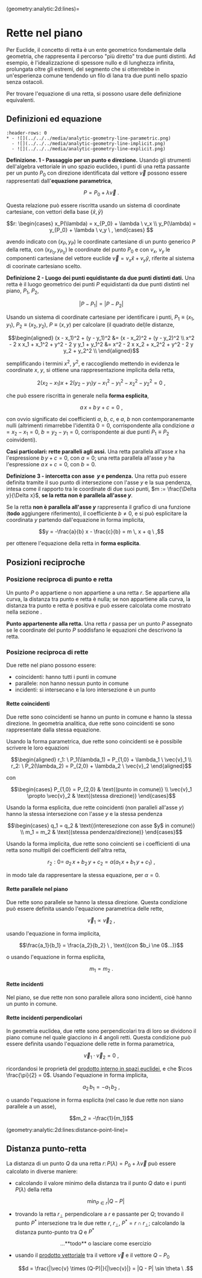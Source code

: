(geometry:analytic:2d:lines)=
# Rette nel piano

Per Euclide, il concetto di retta è un ente geometrico fondamentale della geometria, che rappresenta il percorso "più diretto" tra due punti distinti. Ad esempio, è l'idealizzazione di spessore nullo e di lunghezza infinita, prolungata oltre gli estremi, del segmento che si otterrebbe in un'esperienza comune tendendo un filo di lana tra due punti nello spazio senza ostacoli.

Per trovare l'equazione di una retta, si possono usare delle definizione equivalenti.

## Definizioni ed equazione

```{list-table}
:header-rows: 0
* - ![](../../../media/analytic-geometry-line-parametric.png)
  - ![](../../../media/analytic-geometry-line-implicit.png)
  - ![](../../../media/analytic-geometry-line-explicit.png)
```

**Definizione. 1 - Passaggio per un punto e direzione.** Usando gli strumenti dell'algebra vettoriale in uno spazio euclideo, i punti di una retta passante per un punto $P_0$ con direzione identificata dal vettore $\vec{v}$ possono essere rappresentati dall'**equazione parametrica**,

  $$P = P_0 + \lambda \overrightarrow{v} \ .$$

  Questa relazione può essere riscritta usando un sistema di coordinate cartesiane, con vettori della base $\{ \hat{x}, \hat{y}\}$

  $$r: \begin{cases}
    x_P(\lambda) = x_{P_0} + \lambda \ v_x \\
    y_P(\lambda) = y_{P_0} + \lambda \ v_y \ ,
   \end{cases}
  $$

  avendo indicato con $(x_P, y_P)$ le coordinate cartesiane di un punto generico $P$ della retta, con $(x_{P_0}, y_{P_0})$ le coordinate del punto $P_0$ e con $v_x$, $v_y$ le componenti cartesiane del vettore euclide $\vec{v} = v_x \hat{x} + v_y \hat{y}$, riferite al sistema di coorinate cartesiano scelto.

**Definizione 2 - Luogo dei punti equidistante da due punti distinti dati.** Una retta è il luogo geometrico dei punti $P$ equidistanti da due punti distinti nel piano, $P_1$, $P_2$,

$$|P - P_1| = |P-P_2|$$

Usando un sistema di coordinate cartesiane per identificare i punti, $P_1 \equiv (x_1, y_1)$, $P_2 \equiv (x_2, y_2)$, $P \equiv (x,y)$ per calcolare (il quadrato del)le distanze, 

$$\begin{aligned}
 (x - x_1)^2 + (y - y_1)^2 &=  (x - x_2)^2 + (y - y_2)^2 \\
 x^2 - 2 x x_1 + x_1^2 + y^2 - 2 y y_1 + y_1^2 &=  x^2 - 2 x x_2 + x_2^2 + y^2 - 2 y y_2 + y_2^2 \\
\end{aligned}$$

semplificando i termini $x^2$, $y^2$, e raccogliendo mettendo in evidenza le coordinate $x$, $y$, si ottiene una rappresentazione implicita della retta,

$$  2 ( x_2 - x_1 ) x + 2 ( y_2 - y_1 ) y - x_1^2 - y_1^2 - x_2^2 - y_2^2 = 0 \ ,$$

che può essere riscritta in generale nella **forma esplicita**,

$$a \, x + b \, y + c = 0 \ ,$$

con ovvio significato dei coefficienti $a$, $b$, $c$, e $a$, $b$ non contemporanemante nulli (altrimenti rimarrebbe l'identità $0 = 0$, corrispondente alla condizione $a = x_2 - x_1 = 0$, $b = y_2 - y_1 = 0$, corrispondente ai due punti $P_1 \equiv P_2$ coinvidenti).

**Casi particolari: rette paralleli agli assi.** Una retta parallela all'asse $x$ ha l'espressione $b \, y + c = 0$, con $a = 0$; una retta parallela all'asse $y$ ha l'espressione $a \, x + c = 0$, con $b=0$.

**Definizione 3 - intercetta con asse $\ y$ e pendenza.** Una retta può essere definita tramite il suo punto di intersezione  con l'asse $y$ e la sua pendenza, intesa come il rapporto tra le coordinate di due suoi punti, $m := \frac{\Delta y}{\Delta x}$, **se la retta non è parallela all'asse $y$**.

Se la retta **non è parallela all'asse $y$** rappresenta il grafico di una funzione (**todo** aggiungere riferimento), il coefficiente $b \ne 0$, e si può esplicitare la coordinata $y$ partendo dall'equazione in forma implicita,

$$y = -\frac{a}{b} x - \frac{c}{b} = m \, x + q \ ,$$

per ottenere l'equazione della retta in **forma esplicita**.


## Posizioni reciproche
### Posizione reciproca di punto e retta
Un punto $P$ o appartiene o non appartiene a una retta $r$. Se appartiene alla curva, la distanza tra punto e retta è nulla; se non appartiene alla curva, la distanza tra punto e retta è positiva e può essere calcolata come mostrato nella sezione [](geometry:analytic:2d:lines:distance-point-line).

**Punto appartenente alla retta.** Una retta $r$ passa per un punto $P$ assegnato se le coordinate del punto $P$ soddisfano le equazioni che descrivono la retta.


### Posizione reciproca di rette

Due rette nel piano possono essere:
- coincidenti: hanno tutti i punti in comune
- parallele: non hanno nessun punto in comune
- incidenti: si intersecano e la loro intersezione è un punto

#### Rette coincidenti
Due rette sono coincidenti se hanno un punto in comune e hanno la stessa direzione. In geometria analitica, due rette sono coincidenti se sono rappresentate dalla stessa equazione.

Usando la forma parametrica, due rette sono coincidenti se è possibile scrivere le loro equazioni

$$\begin{aligned}
  r_1: \ P_1(\lambda_1) = P_{1,0} + \lambda_1 \ \vec{v}_1 \\
  r_2: \ P_2(\lambda_2) = P_{2,0} + \lambda_2 \ \vec{v}_2
\end{aligned}$$

con

$$\begin{cases}
   P_{1,0} = P_{2,0} & \text{(punto in comune)} \\
   \vec{v}_1 \propto \vec{v}_2 & \text{(stessa direzione)}
\end{cases}$$ 

Usando la forma esplicita, due rette coincidenti (non paralleli all'asse $y$) hanno la stessa intersezione con l'asse $y$ e la stessa pendenza

$$\begin{cases}
  q_1 = q_2 & \text{(interesezione con asse $y$ in comune)} \\
  m_1 = m_2 & \text{(stessa pendenza/direzione)}
\end{cases}$$

Usando la forma implicita, due rette sono coincienti se i coefficienti di una retta sono multipli dei coefficienti dell'altra retta,

$$r_2: 0 = \ a_2 \, x + b_2 \, y + c_2 = \alpha (a_1 \, x + b_1 \, y + c_1) \ , $$

in modo tale da rappresentare la stessa equazione, per $\alpha = 0$.

#### Rette parallele nel piano
Due rette sono parallele se hanno la stessa direzione. Questa condizione può essere definita usando l'equazione parametrica delle rette,

$$\vec{v}_1 \propto \vec{v}_2 \ ,$$

usando l'equazione in forma implicita,

$$\frac{a_1}{b_1} = \frac{a_2}{b_2} \ , \text{(con $b_i \ne 0$...)}$$

o usando l'equazione in forma esplicita,

$$m_1 = m_2 \ .$$

#### Rette incidenti
Nel piano, se due rette non sono parallele allora sono incidenti, cioè hanno un punto in comune.

#### Rette incidenti perpendicolari
In geometria euclidea, due rette sono perpendicolari tra di loro se dividono il piano comune nel quale giacciono in 4 angoli retti. Questa condizione può essere definita usando l'equazione delle rette in forma parametrica, 

$$\vec{v}_1 \cdot \vec{v}_2 = 0 \ ,$$

ricordandosi le proprietà del [prodotto interno in spazi euclidei](math-hs:algebra:vector:euclidean-space:inner-product), e che $\cos \frac{\pi}{2} = 0$.
Usando l'equazione in forma implicita,

$$a_2 \, b_1 = - a_1 \, b_2 \ ,$$

o usando l'equazione in forma esplicita (nel caso le due rette non siano parallele a un asse),

$$m_2 = -\frac{1}{m_1}$$

(geometry:analytic:2d:lines:distance-point-line)=
## Distanza punto-retta
La distanza di un punto $Q$ da una retta $r: \, P(\lambda) =  P_0 + \lambda \vec{v}$ può essere calcolato in diverse maniere:
- calcolando il valore minimo della distanza tra il punto $Q$ dato e i punti $P(\lambda)$ della retta

  $$\min_{P \in r} |Q - P|$$

- trovando la retta $r_{\perp}$ perpendicolare a $r$ e passante per $Q$; trovando il punto $P^*$ intersezione tra le due rette $r$, $r_{\perp}$, $P^* = r \cap r_{\perp}$; calcolando la distanza punto-punto tra $Q$ e $P^*$

  $$ \dots \text{**todo** o lasciare come esercizio}$$

- usando il [prodotto vettoriale](math-hs:algebra:vector:euclidean-space:inner-product) tra il vettore $\vec{v}$ e il vettore $Q-P_0$

  $$d = \frac{|\vec{v} \times (Q-P)|}{|\vec{v}|} = |Q - P| \sin \theta \ .$$

